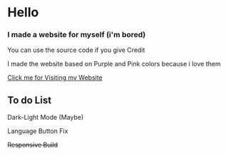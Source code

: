 # Hello

### I made a website for myself (i'm bored)

You can use the source code if you give Credit

I made the website based on Purple and Pink colors because i love them

[Click me for Visiting my Website](https://mal1kore1ss.github.io/)

## To do List

Dark-Light Mode (Maybe)

Language Button Fix

~~Responsive Build~~
